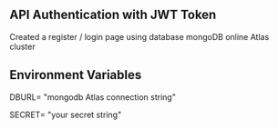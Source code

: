 ## API Authentication with JWT Token

Created a register / login page using database mongoDB online Atlas cluster

## Environment Variables
DBURL= "mongodb Atlas connection string"

SECRET= "your secret string"